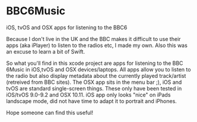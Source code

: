 # BBC6Music
iOS, tvOS and OSX apps for listening to the BBC6

Because I don't live in the UK and the BBC makes it difficult to use their apps (aka iPlayer) to listen to the radios etc, I made my own. Also this was an excuse to learn a bit of Swift.

So what you'll find in this xcode project are apps for listening to the BBC 6Music in iOS,tvOS and OSX devices/laptops.
All apps allow you to listen to the radio but also display metadata about the currently played track/artist (retreived from BBC sites). The OSX app sits in the menu bar ;), iOS and tvOS are standard single-screen things. These only have been tested in iOS/tvOS 9.0-9.2 and OSX 10.11. iOS app only looks "nice" on iPads landscape mode, did not have time to adapt it to portrait and iPhones.

Hope someone can find this useful!
